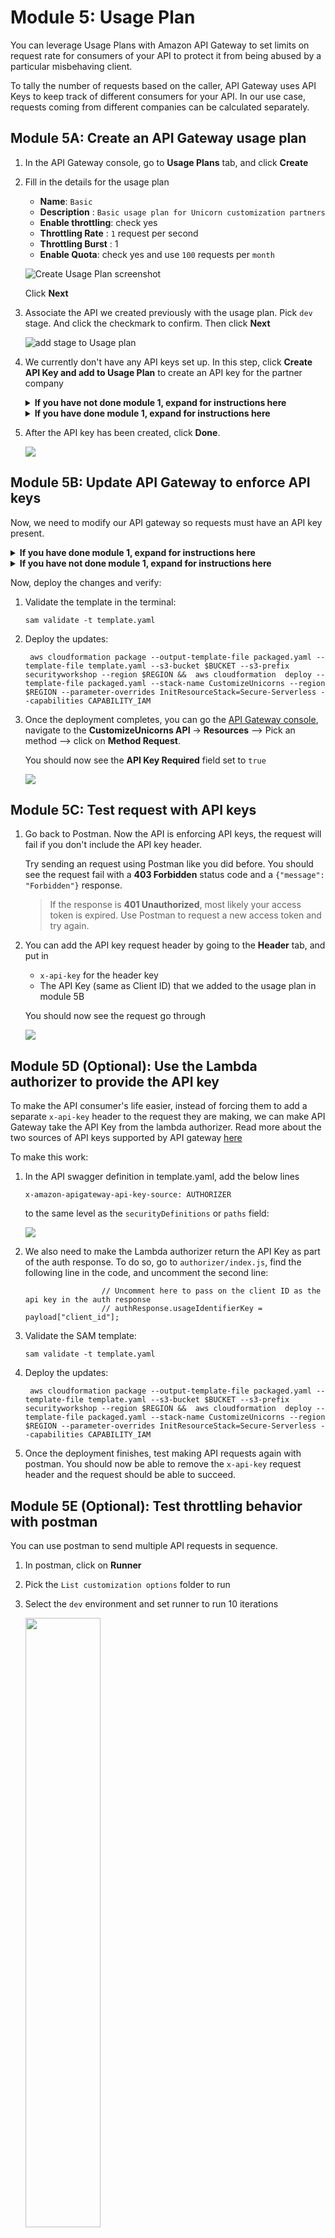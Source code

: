 # Module 5: Usage Plan

You can leverage Usage Plans with Amazon API Gateway to set limits on request rate for consumers of your API to protect it from being abused by a particular misbehaving client. 

To tally the number of requests based on the caller, API Gateway uses API Keys to keep track of different consumers for your API. In our use case, requests coming from different companies can be calculated separately. 

## Module 5A: Create an API Gateway usage plan 
1. In the API Gateway console, go to **Usage Plans** tab, and click **Create** 
1. Fill in the details for the usage plan 
	
	* **Name**: ```Basic```
	* **Description** : ```Basic usage plan for Unicorn customization partners```
	* **Enable throttling**: check yes
	* **Throttling Rate** : ```1``` request per second
	* **Throttling Burst** : 1 
	* **Enable Quota**: check yes and use ```100``` requests per ```month```

	![Create Usage Plan screenshot](images/create-usage-plan.png)
	
	Click **Next**
	
1. Associate the API we created previously with the usage plan. Pick `dev` stage. And click the checkmark to confirm. Then click **Next**

	![add stage to Usage plan](images/5A-add-stage-to-plan.png)


1. We currently don't have any API keys set up. 	In this step, click **Create API Key and add to Usage Plan** to create an API key for the partner company 

	<details>
	<summary><strong> If you have not done module 1, expand for instructions here </strong></summary>

	</details> 
	
	<details>
	<summary><strong> If you have done module 1, expand for instructions here </strong></summary>
	
	For our application, we are going to reuse the value of the ClientID of the customer as the value for the API Key, to keep down the number of random strings that customers have to remember. 
	
	* For Name, use the company name you created in **Module 1: Auth**. 
	* For API Key, select **Custom** so we can import the value
	* In the inputbox that comes up, use the same value as the ClientID of the company (if you forgot it, you can retrieve it from the Cognito console and look under **App clients** tab
	
	![](images/5A-create-API-key.png)

	</details> 


	
1. After the API key has been created, click **Done**. 

	![](images/5A-API-key-created.png)
	
## Module 5B: Update API Gateway to enforce API keys

Now, we need to modify our API gateway so requests must have an API key present.

	
<details>
<summary><strong> If you have done module 1, expand for instructions here </strong></summary>


1. In the API swagger definition in `template.yaml`, add the below lines to add an additional type of AWS security: 

	```yaml
	      ApiKey:
            type: apiKey
            name: x-api-key
            in: header
	```
	
	<img src="images/5B-add-security-def.png"/>

1. Next, for the APIs in the Swagger template for customizing unicorns and listing customization options (leave out the `/partners` APIs for now), add the below 

	```yaml
         		- ApiKey: []
	```
	to the `security` section in each API:

	<img src="images/5B-add-API-key-to-swagger.png"/>

</details>

<details>
<summary><strong> If you have not done module 1, expand for instructions here </strong></summary>


1. In the API swagger definition in `template.yaml`, find the line:

	```
	### TODO: add authorizer
	```
	
	add the following lines below that: 

	```yaml
	        securityDefinitions:
	          ApiKey:
	            type: apiKey
	            name: x-api-key
	            in: header
	```

	See screeenshot: 
	<img src="images/5B-add-security-def-no-module-1.png"/>
	
	&#9888; **Caution: Ensure the `securityDefinitions` section you pasted is at the same indentation level as `info` and `paths`** &#9888;


1. In the `paths` section of the Swagger template, change the occurrence of each of the below
	
	```yaml
	#              security:
	#                - CustomAuthorizer: []
	
	```

	into
	
	```yaml
	              security:
	                - ApiKey: []
	```
	
	See screeenshot: 
	<img src="images/5D-api-source-authorizer-swagger-no-module-1.png" width="80%" />

	&#9888; **Caution: Ensure all 9 APIs are updated** &#9888;
	
</details>

Now, deploy the changes and verify: 

1. Validate the template in the terminal:

	```
	sam validate -t template.yaml
	```

1.  Deploy the updates:

	```
	 aws cloudformation package --output-template-file packaged.yaml --template-file template.yaml --s3-bucket $BUCKET --s3-prefix securityworkshop --region $REGION &&  aws cloudformation  deploy --template-file packaged.yaml --stack-name CustomizeUnicorns --region $REGION --parameter-overrides InitResourceStack=Secure-Serverless --capabilities CAPABILITY_IAM
	```

1. Once the deployment completes, you can go the [API Gateway console](https://console.aws.amazon.com/apigateway/home), navigate to the **CustomizeUnicorns API** -> **Resources** --> Pick an method --> click on **Method Request**. 

	You should now see the **API Key Required** field set to `true`

	<img src="images/5B-confirm-usage-plan-requirement.png"/>


## Module 5C: Test request with API keys

1. Go back to Postman. Now the API is enforcing API keys, the request will fail if you don't include the API key header. 

	Try sending an request using Postman like you did before. You should see the request fail with a **403 Forbidden** status code and a `{"message": "Forbidden"}` response. 
	
	> If the response is **401 Unauthorized**, most likely your access token is expired. Use Postman to request a new access token and try again.

1. You can add the API key request header by going to the **Header** tab, and put in 
	* `x-api-key` for the header key
	* The API Key (same as Client ID) that we added to the usage plan in module 5B 

	You should now see the request go through
	
	<img src="images/5C-explicit-API-key.png" /> 


## Module 5D (Optional): Use the Lambda authorizer to provide the API key

To make the API consumer's life easier, instead of forcing them to add a separate `x-api-key` header to the request they are making, we can make API Gateway take the API Key from the lambda authorizer. Read more about the two sources of API keys supported by API gateway [here](https://docs.aws.amazon.com/apigateway/latest/developerguide/api-gateway-api-key-source.html)

To make this work:

1. In the API swagger definition in template.yaml, add the below lines
	
	```
	x-amazon-apigateway-api-key-source: AUTHORIZER
	```
	
  	to the same level as the `securityDefinitions` or `paths` field: 
  	
	<img src="images/5D-api-source-authorizer-swagger.png" /> 
	
1. We also need to make the Lambda authorizer return the API Key as part of the auth response. To do so, go to `authorizer/index.js`, find the following line in the code, and uncomment the second line:  

                        // Uncomment here to pass on the client ID as the api key in the auth response
                        // authResponse.usageIdentifierKey = payload["client_id"];

1. Validate the SAM template:

	```
	sam validate -t template.yaml
	```

1.  Deploy the updates:

	```
	 aws cloudformation package --output-template-file packaged.yaml --template-file template.yaml --s3-bucket $BUCKET --s3-prefix securityworkshop --region $REGION &&  aws cloudformation  deploy --template-file packaged.yaml --stack-name CustomizeUnicorns --region $REGION --parameter-overrides InitResourceStack=Secure-Serverless --capabilities CAPABILITY_IAM
	```

1. Once the deployment finishes, test making API requests again with postman. You should now be able to remove the `x-api-key` request header and the request should be able to succeed. 



## Module 5E (Optional): Test throttling behavior with postman

You can use postman to send multiple API requests in sequence. 

1. In postman, click on **Runner**

1. Pick the `List customization options` folder to run

1. Select the `dev` environment and set runner to run 10 iterations

	<img src="images/5E-runner-config.png" width="50%">

1. In the test result, you should some requests getting throttled and receiving a 429 response:

	<img src="images/5E-postman-throttle.png" width="90%">


## Extra credit

If you want extra credit (karma points), here are some ideas:

* Try viewing/downloading the usage data for a given client. 
	
	> **Hint**: See [here](https://docs.aws.amazon.com/apigateway/latest/developerguide/api-gateway-create-usage-plans-with-console.html#api-gateway-usage-plan-manage-usage) on some documentation 

* Try configure different throttling thresholds for different API methods

	> **Hint**: See [here](https://docs.aws.amazon.com/apigateway/latest/developerguide/api-gateway-request-throttling.html#apig-request-throttling-stage-and-method-level-limits) on some documentation 

## Next Step 
You have now configured throttling for your API consumers using API Gateway Usage Plans! 

Return to the workshop [landing page](../../README.md) to pick another module.